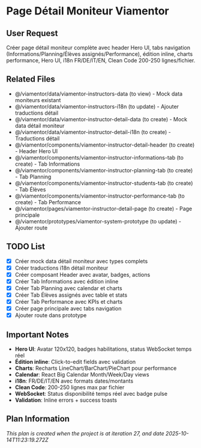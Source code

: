 # Page Détail Moniteur Viamentor

## User Request
Créer page détail moniteur complète avec header Hero UI, tabs navigation (Informations/Planning/Élèves assignés/Performance), édition inline, charts performance, Hero UI, i18n FR/DE/IT/EN, Clean Code 200-250 lignes/fichier.

## Related Files
- @/viamentor/data/viamentor-instructors-data (to view) - Mock data moniteurs existant
- @/viamentor/data/viamentor-instructors-i18n (to update) - Ajouter traductions détail
- @/viamentor/data/viamentor-instructor-detail-data (to create) - Mock data détail moniteur
- @/viamentor/data/viamentor-instructor-detail-i18n (to create) - Traductions détail
- @/viamentor/components/viamentor-instructor-detail-header (to create) - Header Hero UI
- @/viamentor/components/viamentor-instructor-informations-tab (to create) - Tab Informations
- @/viamentor/components/viamentor-instructor-planning-tab (to create) - Tab Planning
- @/viamentor/components/viamentor-instructor-students-tab (to create) - Tab Élèves
- @/viamentor/components/viamentor-instructor-performance-tab (to create) - Tab Performance
- @/viamentor/pages/viamentor-instructor-detail-page (to create) - Page principale
- @/viamentor/prototypes/viamentor-system-prototype (to update) - Ajouter route

## TODO List
- [x] Créer mock data détail moniteur avec types complets
- [x] Créer traductions i18n détail moniteur
- [x] Créer composant Header avec avatar, badges, actions
- [x] Créer Tab Informations avec édition inline
- [x] Créer Tab Planning avec calendar et charts
- [x] Créer Tab Élèves assignés avec table et stats
- [x] Créer Tab Performance avec KPIs et charts
- [x] Créer page principale avec tabs navigation
- [x] Ajouter route dans prototype

## Important Notes
- **Hero UI**: Avatar 120x120, badges habilitations, status WebSocket temps réel
- **Édition inline**: Click-to-edit fields avec validation
- **Charts**: Recharts LineChart/BarChart/PieChart pour performance
- **Calendar**: React Big Calendar Month/Week/Day views
- **i18n**: FR/DE/IT/EN avec formats dates/montants
- **Clean Code**: 200-250 lignes max par fichier
- **WebSocket**: Status disponibilité temps réel avec badge pulse
- **Validation**: Inline errors + success toasts

  
## Plan Information
*This plan is created when the project is at iteration 27, and date 2025-10-14T11:23:19.272Z*
